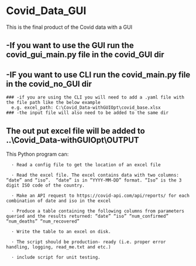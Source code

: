 # Covid_Data_GUI
This is the final product of the Covid data with a GUI

## -If you want to use the GUI run the covid_gui_main.py file in the covid_GUI dir
## -IF you want to use CLI run the covid_main.py file in the covid_no_GUI dir
    ### -if you are using the CLI you will need to add a .yaml file with the file path like the below example
      e.g. excel_path: C:\Covid_Data-withGUIOpt\covid_base.xlsx
    ### -the input file will also need to be added to the same dir

## The out put excel file will be added to ..\Covid_Data-withGUIOpt\OUTPUT

This Python program can:

      · Read a config file to get the location of an excel file

      · Read the excel file. The excel contains data with two columns: “date” and “iso”.  “date” is in “YYYY-MM-DD” format. “Iso” is the 3 digit ISO code of the country.

      · Make an API request to https://covid-api.com/api/reports/ for each combination of date and iso in the excel

      · Produce a table containing the following columns from parameters queried and the results returned: “date” “iso” “num_confirmed” “num_deaths” “num_recovered”

      · Write the table to an excel on disk.

      · The script should be production- ready (i.e. proper error handling, logging, read_me.txt and etc.)

      · include script for unit testing.